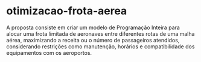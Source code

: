 # otimizacao-frota-aerea
A proposta consiste em criar um modelo de Programação Inteira para alocar uma frota limitada de aeronaves entre diferentes rotas de uma malha aérea, maximizando a receita ou o número de passageiros atendidos, considerando restrições como manutenção, horários e compatibilidade dos equipamentos com os aeroportos.
